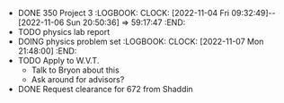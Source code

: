 - DONE 350 Project 3
  :LOGBOOK:
  CLOCK: [2022-11-04 Fri 09:32:49]--[2022-11-06 Sun 20:50:36] =>  59:17:47
  :END:
- TODO physics lab report
- DOING physics problem set
  :LOGBOOK:
  CLOCK: [2022-11-07 Mon 21:48:00]
  :END:
- TODO Apply to W.V.T.
	- Talk to Bryon about this
	- Ask around for advisors?
- DONE Request clearance for 672 from Shaddin
